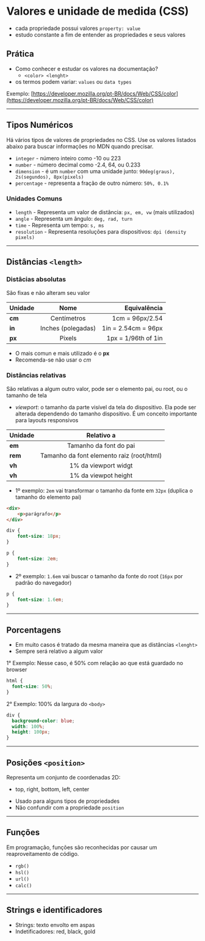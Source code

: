 # Valores e unidade de medida (CSS)

- cada propriedade possui valores `property: value`
- estudo constante a fim de entender as propriedades e seus valores

## Prática

- Como conhecer e estudar os valores na documentação?
  - `<color> <lenght>`
- os termos podem variar: `values` ou `data types`

Exemplo: [https://developer.mozilla.org/pt-BR/docs/Web/CSS/color](https://developer.mozilla.org/pt-BR/docs/Web/CSS/color)

---

## Tipos Numéricos

Há vários tipos de valores de propriedades no CSS. Use os valores listados abaixo para buscar informações no MDN quando precisar.

- `integer` - número inteiro como -10 ou 223
- `number` - número decimal como -2.4, 64, ou 0.233
- `dimension` - é um `number` com uma unidade junto: `90deg(graus), 2s(segundos), 8px(pixels)`
- `percentage` - representa a fração de outro número: `50%, 0.1%`

### Unidades Comuns

- `length` - Representa um valor de distância: `px, em, vw` (mais utilizados)
- `angle` - Representa um ângulo: `deg, rad, turn`
- `time` - Representa um tempo: `s, ms`
- `resolution` - Representa resoluções para dispositivos: `dpi (density pixels)`

---

## Distâncias `<length>`

### **Distâcias absolutas**

São fixas e não alteram seu valor <br>

| Unidade |        Nome        |        Equivalência |
| :------ | :----------------: | ------------------: |
| **cm**  |    Centímetros     |     1cm = 96px/2.54 |
| **in**  | Inches (polegadas) | 1in = 2.54cm = 96px |
| **px**  |       Pixels       | 1px = 1/96th of 1in |

- O mais comun e mais utilizado é o **px**
- Recomenda-se não usar o _cm_

### **Distâncias relativas**

São relativas a algum outro valor, pode ser o elemento pai, ou root, ou o tamanho de tela

- *viewport*: o tamanho da parte visível da tela do dispositivo. Ela pode ser alterada dependendo do tamanho dispositivo. É um conceito importante para layouts responsivos

| Unidade |                Relativo a                 |
| :------ | :---------------------------------------: |
| **em**  |          Tamanho da font do pai           |
| **rem** | Tamanho da font elemento raiz (root/html) |
| **vh**  |           1% da viewport widgt            |
| **vh**  |           1% da viewpot height            |

- 1º exemplo: `2em` vai transformar o tamanho da fonte em `32px` (duplica o tamanho do elemento pai)

```html
<div>
	<p>parágrafo</p>
</div>
```

```css
div {
	font-size: 18px;
}

p {
	font-size: 2em;
}
```
- 2º exemplo: `1.6em` vai buscar o tamanho da fonte do root (`16px` por padrão do navegador)


```css
p {
	font-size: 1.6em;
}
```

--- 


## Porcentagens
- Em muito casos é tratado da mesma maneira que as distâncias `<lenght>`
- Sempre será relativo a algum valor

1° Exemplo: Nesse caso, é 50% com relação ao que está guardado no browser

```css
html {
  font-size: 50%;
}
```
2° Exemplo: 100% da largura do `<body>`

```css
div {
  background-color: blue;
  width: 100%;
  height: 100px;
}
```

--- 


## Posições `<position>`
Representa um conjunto de coordenadas 2D:
- top, right, bottom, left, center

* Usado para alguns tipos de propriedades
* Não confundir com a propriedade `position`



---


## Funções

Em programação, funções são reconhecidas por causar um reaproveitamento de código.
- `rgb()`
- `hsl()`
- `url()`
- `calc()`


--- 


## Strings e identificadores

- Strings: texto envolto em aspas
- Indetificadores: red, black, gold


